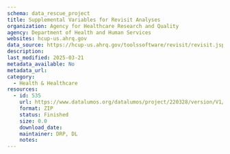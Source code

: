 ```yaml
---
schema: data_rescue_project 
title: Supplemental Variables for Revisit Analyses
organization: Agency for Healthcare Research and Quality
agency: Department of Health and Human Services
websites: hcup-us.ahrq.gov
data_source: https://hcup-us.ahrq.gov/toolssoftware/revisit/revisit.jsp
description: 
last_modified: 2025-03-21
metadata_available: No
metadata_url: 
category:
  - Health & Healthcare 
resources:
  - id: 535
    url: https://www.datalumos.org/datalumos/project/220328/version/V1/view
    format: ZIP
    status: Finished
    size: 0.0
    download_date: 
    maintainer: DRP, DL
    notes: 
---
```

